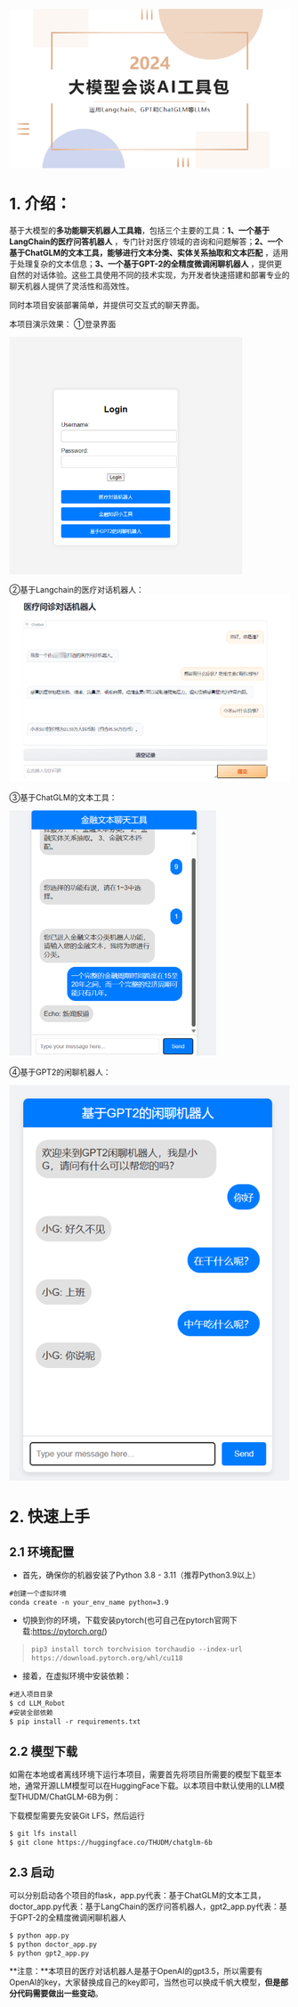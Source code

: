 ![image-20240612102948181](images/README/image-20240612102948181.png)

# 1. 介绍：

基于大模型的**多功能聊天机器人工具箱**，包括三个主要的工具：**1、一个基于LangChain的医疗问答机器人**
，专门针对医疗领域的咨询和问题解答；**2、一个基于ChatGLM的文本工具，能够进行文本分类、实体关系抽取和文本匹配**
，适用于处理复杂的文本信息；**3、一个基于GPT-2的全精度微调闲聊机器人**
，提供更自然的对话体验。这些工具使用不同的技术实现，为开发者快速搭建和部署专业的聊天机器人提供了灵活性和高效性。

同时本项目安装部署简单，并提供可交互式的聊天界面。

本项目演示效果：
①登录界面

![img_1.png](img_1.png)

②基于Langchain的医疗对话机器人：
![img_2.png](img_2.png)

③基于ChatGLM的文本工具：

![img_3.png](img_3.png)

④基于GPT2的闲聊机器人：

![image-20240614092523027](images/README/image-20240614092523027.png)

# 2. 快速上手

## 2.1 环境配置

- 首先，确保你的机器安装了Python 3.8 - 3.11（推荐Python3.9以上）

```shell
#创建一个虚拟环境
conda create -n your_env_name python=3.9
```

- 切换到你的环境，下载安装pytorch(也可自己在pytorch官网下载:https://pytorch.org/)

> ```shell
> pip3 install torch torchvision torchaudio --index-url https://download.pytorch.org/whl/cu118
> ```

- 接着，在虚拟环境中安装依赖：

```shell
#进入项目目录
$ cd LLM_Robot
#安装全部依赖
$ pip install -r requirements.txt
```

## 2.2 模型下载

如需在本地或者离线环境下运行本项目，需要首先将项目所需要的模型下载至本地，通常开源LLM模型可以在HuggingFace下载。以本项目中默认使用的LLM模型THUDM/ChatGLM-6B为例：

下载模型需要先安装Git LFS，然后运行

```shell
$ git lfs install
$ git clone https://huggingface.co/THUDM/chatglm-6b
```

## 2.3 启动

可以分别启动各个项目的flask，app.py代表：基于ChatGLM的文本工具，doctor_app.py代表：基于LangChain的医疗问答机器人，gpt2_app.py代表：基于GPT-2的全精度微调闲聊机器人

```shell
$ python app.py
$ python doctor_app.py
$ python gpt2_app.py
```

**注意：**本项目的医疗对话机器人是基于OpenAI的gpt3.5，所以需要有OpenAI的key，大家替换成自己的key即可，当然也可以换成千帆大模型，**但是部分代码需要做出一些变动**。
